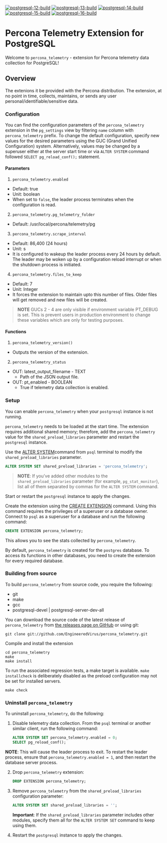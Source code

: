 [![postgresql-12-build](https://github.com/Percona-Lab/pg_percona_telemetry/actions/workflows/postgresql-12-build.yml/badge.svg)](https://github.com/Percona-Lab/pg_percona_telemetry/actions/workflows/postgresql-12-build.yml)  [![postgresql-13-build](https://github.com/Percona-Lab/pg_percona_telemetry/actions/workflows/postgresql-13-build.yml/badge.svg)](https://github.com/Percona-Lab/pg_percona_telemetry/actions/workflows/postgresql-13-build.yml)  [![postgresql-14-build](https://github.com/Percona-Lab/pg_percona_telemetry/actions/workflows/postgresql-14-build.yml/badge.svg)](https://github.com/Percona-Lab/pg_percona_telemetry/actions/workflows/postgresql-14-build.yml)  [![postgresql-15-build](https://github.com/Percona-Lab/pg_percona_telemetry/actions/workflows/postgresql-15-build.yml/badge.svg)](https://github.com/Percona-Lab/pg_percona_telemetry/actions/workflows/postgresql-15-build.yml)  [![postgresql-16-build](https://github.com/Percona-Lab/pg_percona_telemetry/actions/workflows/postgresql-16-build.yml/badge.svg)](https://github.com/Percona-Lab/pg_percona_telemetry/actions/workflows/postgresql-16-build.yml)

# Percona Telemetry Extension for PostgreSQL

Welcome to `percona_telemetry` - extension for Percona telemetry data collection for PostgreSQL!

## Overview

The extenions it be provided with the Percona distribution. The extension, at no point in time, collects, maintains, or sends any user personal/identifiable/sensitive data.

### Configuration

You can find the configuration parameters of the `percona_telemetry` extension in the `pg_settings` view by filtering `name` column with `percona_telemetry` prefix. To change the default configuration, specify new values for the desired parameters using the GUC (Grand Unified Configuration) system. Alternatively, values may be changed by a superuser either at the server start time or via `ALTER SYSTEM` command followed `SELECT pg_reload_conf();` statement.

#### Parameters

1. `percona_telemetry.enabled`

  * Default: true
  * Unit: boolean
  * When set to `false`, the leader process terminates when the configuration is read.

2. `percona_telemetry.pg_telemetry_folder`

  * Default: /usr/local/percona/telemetry/pg

3. `percona_telemetry.scrape_interval`

  * Default: 86,400 (24 hours)
  * Unit: s
  * It is configured to wakeup the leader process every 24 hours by default. The leader
    may be woken up by a configuration reload interrupt or when the shutdown process is
    initiated.

4. `percona_telemetry.files_to_keep`

  * Default: 7
  * Unit: Integer
  * It forces the extension to maintain upto this number of files. Older files will get
    removed and new files will be created.

> **NOTE** GUCs 2 - 4 are only visible if environment variable PT_DEBUG is set. This is prevent users in production environment to change these variables which are only for testing purposes.

#### Functions

1. `percona_telemetry_version()`

  * Outputs the version of the extension.

2. `percona_telemetry_status`

  * OUT: latest_output_filename   - TEXT
    - Path of the JSON output file.
  * OUT: pt_enabled               - BOOLEAN
    - True if telemetry data collection is enabled.

### Setup

You can enable `percona_telemetry` when your `postgresql` instance is not running.

`percona_telemetry` needs to be loaded at the start time. The extension requires additional shared memory; therefore,  add the `percona_telemetry` value for the `shared_preload_libraries` parameter and restart the `postgresql` instance.

Use the [ALTER SYSTEM](https://www.postgresql.org/docs/current/sql-altersystem.html)command from `psql` terminal to modify the `shared_preload_libraries` parameter.

```sql
ALTER SYSTEM SET shared_preload_libraries = 'percona_telemetry';
```

> **NOTE**: If you’ve added other modules to the `shared_preload_libraries` parameter (for example, `pg_stat_monitor`), list all of them separated by commas for the `ALTER SYSTEM` command.

Start or restart the `postgresql` instance to apply the changes.

Create the extension using the [CREATE EXTENSION](https://www.postgresql.org/docs/current/sql-createextension.html) command. Using this command requires the privileges of a superuser or a database owner. Connect to `psql` as a superuser for a database and run the following command:


```sql
CREATE EXTENSION percona_telemetry;
```


This allows you to see the stats collected by `percona_telemetry`.

By default, `percona_telemetry` is created for the `postgres` database. To access its functions in other databases, you need to create the extension for every required database.

### Building from source

To build `percona_telemetry` from source code, you require the following:

* git
* make
* gcc
* postgresql-devel | postgresql-server-dev-all


You can download the source code of the latest release of `percona_telemetry` from [the releases page on GitHub](https://github.com/EngineeredVirus/percona_telemetry/releases) or using git:

```
git clone git://github.com/EngineeredVirus/percona_telemetry.git
```

Compile and install the extension

```
cd percona_telemetry
make
make install
```

To run the associated regression tests, a make target is available. ```make installcheck``` is deliberately disabled as the preload configuration may not be set for installed servers.

```
make check
```

### Uninstall `percona_telemetry`

To uninstall `percona_telemetry`, do the following:

1. Disable telemetry data collection. From the `psql` terminal or another similar client, run the following command:

    ```sql
    ALTER SYSTEM SET percona_telemetry.enabled = 0;
    SELECT pg_reload_conf();
    ```
**NOTE**: This will cause the leader process to exit. To restart the leader process, ensure that `percona_telemetry.enabled = 1`, and then restart the database server process.

2. Drop `percona_telemetry` extension:

    ```sql
    DROP EXTENSION percona_telemetry;
    ```

3. Remove `percona_telemetry` from the `shared_preload_libraries` configuration parameter:

    ```sql
    ALTER SYSTEM SET shared_preload_libraries = '';
    ```

    **Important**: If the `shared_preload_libraries` parameter includes other modules, specify them all for the `ALTER SYSTEM SET` command to keep using them.

4. Restart the `postgresql` instance to apply the changes.